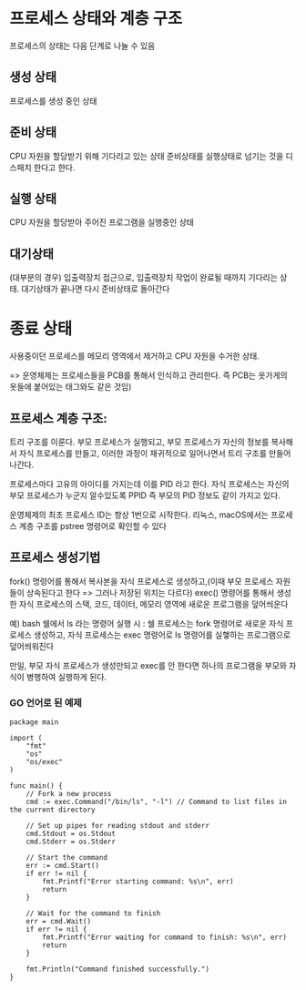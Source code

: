 # 프로세스 상태와 계층 구조

프로세스의 상태는 다음 단계로 나눌 수 있음

## 생성 상태

프로세스를 생성 중인 상태

## 준비 상태

CPU 자원을 할당받기 위해 기다리고 있는 상태
준비상태를 실행상태로 넘기는 것을 디스패치 한다고 한다.

## 실행 상태

CPU 자원을 할당받아 주어진 프로그램을 실행중인 상태

## 대기상태

(대부분의 경우) 입출력장치 접근으로, 입출력장치 작업이 완료될 때까지 기다리는 상태.
대기상태가 끝나면 다시 준비상태로 돌아간다

# 종료 상태

사용중이던 프로세스를 메모리 영역에서 제거하고 CPU 자원을 수거한 상태.

=> 운영체제는 프로세스들을 PCB를 통해서 인식하고 관리한다. 즉 PCB는 옷가게의 옷들에 붙어있는 태그와도 같은 것임)

## 프로세스 계층 구조:

트리 구조를 이룬다.
부모 프로세스가 실행되고, 부모 프로세스가 자신의 정보를 복사해서 자식 프로세스를 만들고,
이러한 과정이 재귀적으로 일어나면서 트리 구조를 만들어나간다.

프로세스마다 고유의 아이디를 가지는데 이를 PID 라고 한다.
자식 프로세스는 자신의 부모 프로세스가 누군지 알수있도록 PPID 즉 부모의 PID 정보도 같이 가지고 있다.

운영체제의 최초 프로세스 ID는 항상 1번으로 시작한다.
리눅스, macOS에서는 프로세스 계층 구조를 pstree 명령어로 확인할 수 있다

## 프로세스 생성기법

fork() 명령어를 통해서 복사본을 자식 프로세스로 생성하고,(이때 부모 프로세스 자원들이 상속된다고 한다 => 그러나 저장된 위치는 다르다)
exec() 명령어를 통해서 생성한 자식 프로세스의 스택, 코드, 데이터, 메모리 영역에 새로운 프로그램을 덮어씌운다

예) bash 쉘에서 ls 라는 명령어 실행 시 :
쉘 프로세스는 fork 명령어로 새로운 자식 프로세스 생성하고,
자식 프로세스는 exec 명령어로 ls 명령어를 실햏하는 프로그램으로 덮어씌워진다

만일, 부모 자식 프로세스가 생성만되고 exec를 안 한다면 하나의 프로그램을 부모와 자식이 병행하여 실행하게 된다.

### GO 언어로 된 예제

```
package main

import (
    "fmt"
    "os"
    "os/exec"
)

func main() {
    // Fork a new process
    cmd := exec.Command("/bin/ls", "-l") // Command to list files in the current directory

    // Set up pipes for reading stdout and stderr
    cmd.Stdout = os.Stdout
    cmd.Stderr = os.Stderr

    // Start the command
    err := cmd.Start()
    if err != nil {
        fmt.Printf("Error starting command: %s\n", err)
        return
    }

    // Wait for the command to finish
    err = cmd.Wait()
    if err != nil {
        fmt.Printf("Error waiting for command to finish: %s\n", err)
        return
    }

    fmt.Println("Command finished successfully.")
}
```
